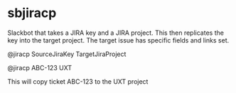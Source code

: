 # sbjiracp
Slackbot that takes a JIRA key and a JIRA project.  This then replicates the key into the target project.  The target issue has specific fields and links set.

@jiracp SourceJiraKey TargetJiraProject

@jiracp ABC-123 UXT

This will copy ticket ABC-123 to the UXT project
